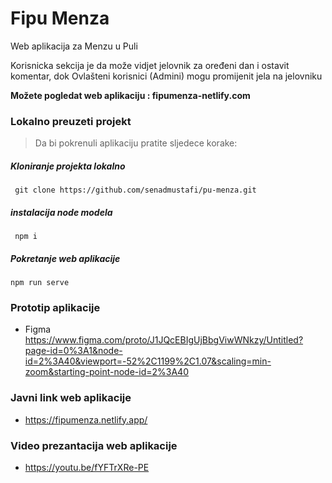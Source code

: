 # Fipu Menza

Web aplikacija za Menzu u Puli

Korisnicka sekcija je da može vidjet jelovnik za oređeni dan i ostavit komentar, dok Ovlašteni korisnici (Admini) mogu promijenit jela na jelovniku

**Možete pogledat web aplikaciju : fipumenza-netlify.com**

### Lokalno preuzeti projekt
> Da bi pokrenuli aplikaciju pratite sljedece korake:
##### Kloniranje projekta lokalno
```
 git clone https://github.com/senadmustafi/pu-menza.git
```
##### instalacija node modela
```
 npm i
```
##### Pokretanje web aplikacije
```
npm run serve
```

### Prototip aplikacije 
- Figma https://www.figma.com/proto/J1JQcEBIgUjBbgViwWNkzy/Untitled?page-id=0%3A1&node-id=2%3A40&viewport=-52%2C1199%2C1.07&scaling=min-zoom&starting-point-node-id=2%3A40


### Javni link web aplikacije
- https://fipumenza.netlify.app/

### Video prezantacija web aplikacije
-  https://youtu.be/fYFTrXRe-PE


